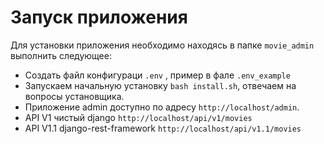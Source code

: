 # Запуск приложения

Для установки приложения необходимо находясь в папке `movie_admin` выполнить следующее:
- Cоздать файл конфигураци `.env` , пример в фале `.env_example`
- Запускаем начальную установку `bash install.sh`, отвечаем на вопросы установщика.
- Приложение admin доступно по адресу `http://localhost/admin`.
- API V1 чистый  django `http://localhost/api/v1/movies`
- API V1.1 django-rest-framework `http://localhost/api/v1.1/movies`

